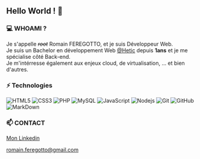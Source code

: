 ## Hello World ! 👋

### 💻 WHOAMI ?
Je s'appelle ~~*root*~~ Romain FEREGOTTO, et je suis Développeur Web. </br>
Je suis un Bachelor en développement Web [@Hetic](https://cutt.ly/tf4Rq4h) depuis **1ans** et je me spécialise côté Back-end. </br>
Je m'intérresse également aux enjeux cloud, de virtualisation, ... et bien d'autres.

### ⚡ Technologies
![HTML5](https://img.shields.io/badge/-HTML5-E34F26?style=flat-square&logo=html5&logoColor=white)
![CSS3](https://img.shields.io/badge/-CSS3-1572B6?style=flat-square&logo=css3)
![PHP](https://img.shields.io/badge/-PHP-474A8A?style=flat-square&logo=php)
![MySQL](https://img.shields.io/badge/-MySQL-336791?style=flat-square&logo=mysql)
![JavaScript](https://img.shields.io/badge/-JavaScript-323330?style=flat-square&logo=javascript)
![Nodejs](https://img.shields.io/badge/-Nodejs-303030?style=flat-square&logo=Node.js)
![Git](https://img.shields.io/badge/-Git-3E2C00?style=flat-square&logo=git)
![GitHub](https://img.shields.io/badge/-GitHub-181717?style=flat-square&logo=github)
![MarkDown](https://img.shields.io/badge/markdown-black?&style=flat-square&logo=markdown)

### 📫 CONTACT
[Mon Linkedin](https://www.linkedin.com/in/romain-feregotto/)

<romain.feregotto@gmail.com>

<!--
- 🔭 I’m currently working on ...
- 🌱 I’m currently learning ...
- 👯 I’m looking to collaborate on ...
- 🤔 I’m looking for help with ...
- 💬 Ask me about ...
- 📫 How to reach me: ...
- 😄 Pronouns: ...
- ⚡ Fun fact: ...
-->
